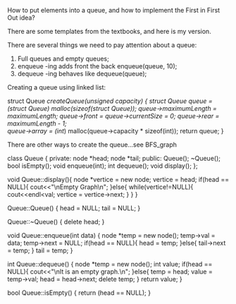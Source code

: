 How to put elements into a queue, and how to implement the First in First Out idea?

There are some templates from the textbooks, and here is my version. 

There are several things we need to pay attention about a queue:

1. Full queues and empty queues;
2. enqueue -ing adds front the back enqueue(queue, 10);
3. dequeue -ing behaves like dequeue(queue);

Creating a queue using linked list:

struct Queue *createQueue(unsigned capacity)
{
    struct Queue *queue = (struct Queue*) malloc(sizeof(struct Queue));
    queue->maximumLength = maximumLength;
    queue->front = queue->currentSize = 0;
    queue->rear = maximumLength - 1;  
    queue->array = (int*) malloc(queue->capacity * sizeof(int));
    return queue;
}

There are other ways to create the queue...see BFS_graph 

class Queue {
    private:
        node *head;
        node *tail;
    public:
        Queue();
        ~Queue();
        bool isEmpty();
        void enqueue(int);
        int dequeue();
        void display();
};

void Queue::display(){
    node *vertice = new node;
    vertice = head;
    if(head == NULL){
        cout<<"\nEmpty Graph\n";
    }else{
        while(vertice!=NULL){
            cout<<endl<<vertice->val;
            vertice = vertice->next;
        }
    }
}

Queue::Queue() {
    head = NULL;
    tail = NULL;
}

Queue::~Queue() {
    delete head;
}

void Queue::enqueue(int data) {
    node *temp = new node();
    temp->val = data;
    temp->next = NULL;
    if(head == NULL){
        head = temp;
    }else{
        tail->next = temp;
    }
    tail = temp;
}

int Queue::dequeue() {
    node *temp = new node();
    int value;
    if(head == NULL){
        cout<<"\nIt is an empty graph.\n";
    }else{
        temp = head;
        value = temp->val;
        head = head->next;
        delete temp;
    }
    return value;
}

bool Queue::isEmpty() {
    return (head == NULL);
}
